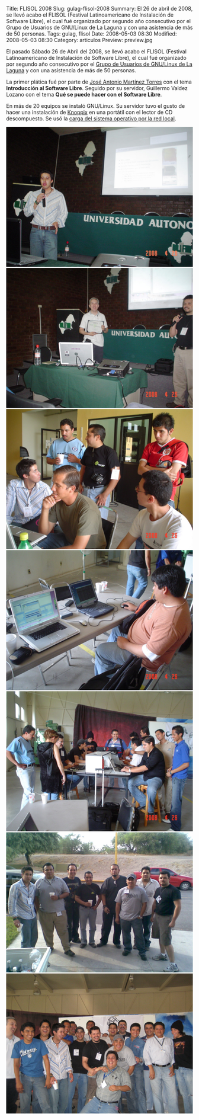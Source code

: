 Title: FLISOL 2008
Slug: gulag-flisol-2008
Summary: El 26 de abril de 2008, se llevó acabo el FLISOL (Festival Latinoamericano de Instalación de Software Libre), el cual fué organizado por segundo año consecutivo por el Grupo de Usuarios de GNU/Linux de La Laguna y con una asistencia de más de 50 personas.
Tags: gulag, flisol
Date: 2008-05-03 08:30
Modified: 2008-05-03 08:30
Category: articulos
Preview: preview.jpg


El pasado Sábado 26 de Abril del 2008, se llevó acabo el FLISOL (Festival Latinoamericano de Instalación de Software Libre), el cual fué organizado por segundo año consecutivo por el [Grupo de Usuarios de GNU/Linux de La Laguna](http://www.gulag.org.mx) y con una asistencia de más de 50 personas.

La primer plática fué por parte de [José Antonio Martínez Torres](http://www.antoniomtz.org/) con el tema **Introducción al Software Libre**. Seguido por su servidor, Guillermo Valdez Lozano con el tema **Qué se puede hacer con el Software Libre**.

En más de 20 equipos se instaló GNU/Linux. Su servidor tuvo el gusto de hacer una instalación de [Knoppix](http://www.knoppix.net/) en una portátil con el lector de CD descompuesto. Se usó la [carga del sistema operativo por la red local](http://www.knoppix.net/wiki/KNOPPIX_Terminal_Server).

<img class="img-fluid" src="dsc04704.jpg" alt="FLISOL foto 1">

<img class="img-fluid" src="dsc04712.jpg" alt="FLISOL foto 2">

<img class="img-fluid" src="dsc04719.jpg" alt="FLISOL foto 3">

<img class="img-fluid" src="dsc04721.jpg" alt="FLISOL foto 4">

<img class="img-fluid" src="dsc04722.jpg" alt="FLISOL foto 5">

<img class="img-fluid" src="gndx_01.jpg" alt="FLISOL foto 6">

<img class="img-fluid" src="la-caida-de-rive.jpg" alt="FLISOL La caída de RIVE">
